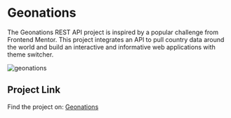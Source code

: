 # Geonations

The Geonations REST API project is inspired by a popular challenge from Frontend Mentor. This project integrates an API to pull country data around the world and build an interactive and informative web applications with theme switcher.

![geonations](https://github.com/user-attachments/assets/5a6e5824-cb89-4f70-bce3-0ecf1e82b3a8)

## Project Link
Find the project on: [Geonations](https://geonations-info.netlify.app/)

